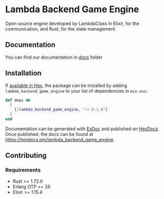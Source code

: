 # Lambda Backend Game Engine
Open source engine developed by LambdaClass in Elixir, for the communication, and Rust, for the state management.

## Documentation

You can find our documentation in [docs](./docs/README.md) folder

## Installation

If [available in Hex](https://hex.pm/docs/publish), the package can be installed
by adding `lambda_backend_game_engine` to your list of dependencies in `mix.exs`:

```elixir
def deps do
  [
    {:lambda_backend_game_engine, "~> 0.1.0"}
  ]
end
```

Documentation can be generated with [ExDoc](https://github.com/elixir-lang/ex_doc)
and published on [HexDocs](https://hexdocs.pm). Once published, the docs can
be found at <https://hexdocs.pm/lambda_backend_game_engine>.

## Contributing

### Requirements

- Rust >= 1.72.0
- Erlang OTP >= 26
- Elixir >= 1.15.4
